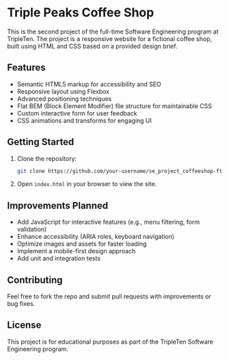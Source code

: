 # Triple Peaks Coffee Shop

This is the second project of the full-time Software Engineering program at TripleTen. The project is a responsive website for a fictional coffee shop, built using HTML and CSS based on a provided design brief.

## Features

- Semantic HTML5 markup for accessibility and SEO
- Responsive layout using Flexbox
- Advanced positioning techniques
- Flat BEM (Block Element Modifier) file structure for maintainable CSS
- Custom interactive form for user feedback
- CSS animations and transforms for engaging UI

## Getting Started

1. Clone the repository:
   ```bash
   git clone https://github.com/your-username/se_project_coffeeshop-ft.git
   ```
2. Open `index.html` in your browser to view the site.

## Improvements Planned

- Add JavaScript for interactive features (e.g., menu filtering, form validation)
- Enhance accessibility (ARIA roles, keyboard navigation)
- Optimize images and assets for faster loading
- Implement a mobile-first design approach
- Add unit and integration tests

## Contributing

Feel free to fork the repo and submit pull requests with improvements or bug fixes.

## License

This project is for educational purposes as part of the TripleTen Software Engineering program.
